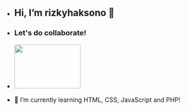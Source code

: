 - <h2> Hi, I’m rizkyhaksono 👋</h2>

- <h3>Let's do collaborate!</h3>

- <img src="https://media.giphy.com/media/rFfmUWVMOyKVG/giphy.gif" width="150" height="100" />

- 🌱 I’m currently learning HTML, CSS, JavaScript and PHP! 

<!---
rizkyhaksono/rizkyhaksono is a ✨ special ✨ repository because its `README.md` (this file) appears on your GitHub profile.
You can click the Preview link to take a look at your changes.
--->

